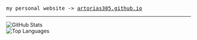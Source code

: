 <samp>
  my personal website -> <a href="https://artorias305.github.io">artorias305.github.io</a>
</samp>

---

![GitHub Stats](https://github-readme-stats.vercel.app/api?username=artorias305&show_icons=true&hide_title=true&hide=issues&hide_border=true&theme=default)  
![Top Languages](https://github-readme-stats.vercel.app/api/top-langs/?username=artorias305&layout=compact&hide_border=true)

